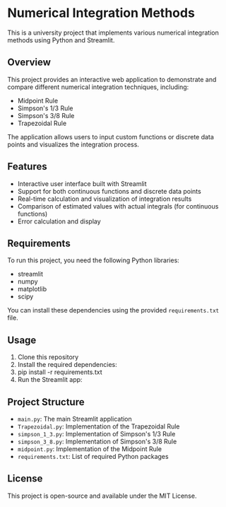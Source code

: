 # Numerical Integration Methods

This is a university project that implements various numerical integration methods using Python and Streamlit.

## Overview

This project provides an interactive web application to demonstrate and compare different numerical integration techniques, including:

- Midpoint Rule
- Simpson's 1/3 Rule
- Simpson's 3/8 Rule
- Trapezoidal Rule

The application allows users to input custom functions or discrete data points and visualizes the integration process.

## Features

- Interactive user interface built with Streamlit
- Support for both continuous functions and discrete data points
- Real-time calculation and visualization of integration results
- Comparison of estimated values with actual integrals (for continuous functions)
- Error calculation and display

## Requirements

To run this project, you need the following Python libraries:

- streamlit
- numpy
- matplotlib
- scipy

You can install these dependencies using the provided `requirements.txt` file.

## Usage

1. Clone this repository
2. Install the required dependencies:
3. pip install -r requirements.txt
4. Run the Streamlit app:

## Project Structure

- `main.py`: The main Streamlit application
- `Trapezoidal.py`: Implementation of the Trapezoidal Rule
- `simpson_1_3.py`: Implementation of Simpson's 1/3 Rule
- `simpson_3_8.py`: Implementation of Simpson's 3/8 Rule
- `midpoint.py`: Implementation of the Midpoint Rule
- `requirements.txt`: List of required Python packages

## License

This project is open-source and available under the MIT License.